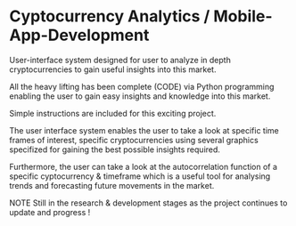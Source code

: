 # Cyptocurrency Analytics / Mobile-App-Development
User-interface system designed for user to analyze in depth cryptocurrencies to gain useful insights into this market.

All the heavy lifting has been complete (CODE) via Python programming enabling the user to gain easy insights and knowledge into this market.

Simple instructions are included for this exciting project.

The user interface system enables the user to take a look at specific time frames of interest, specific cryptocurrencies using several graphics specifized for 
gaining the best possible insights required.

Furthermore, the user can take a look at the autocorrelation function of a specific cyptocurrency & timeframe which is a useful tool for analysing trends and forecasting future movements in the market.

NOTE
Still in the research & development stages as the project continues to update and progress !



